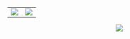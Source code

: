 
<table align="center">
  <tr>
    <td align="center">
      <a href="https://github.com/anuraghazra/github-readme-stats">
        <img src="https://github-readme-stats.vercel.app/api?username=Nyc154&show_icons=true&theme=dracula&include_all_commits=true&count_private=true" />
      </a>
    </td>
    <td align="center">
      <a href="https://github.com/anuraghazra/github-readme-stats">
        <img src="https://github-readme-stats.vercel.app/api/top-langs/?username=Nyc154&layout=compact&langs_count=8&theme=dracula" />
      </a>
    </td>
  </tr>
</table>

<p align="center">
  <a href="https://skillicons.dev">
    <img src="https://skillicons.dev/icons?i=tailwind,postgres,docker,git,laravel,php" />
  </a>
</p>
